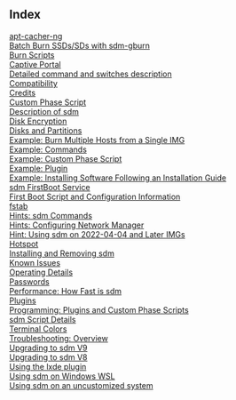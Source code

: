 <h2>Index</h2>

<a href="apt-Cacher-NG.md">apt-cacher-ng</a>
<br><a href="BatchBurn-SSD-SDs-with-sdm-gburn.md">Batch Burn SSDs/SDs with sdm-gburn</a>
<br><a href="Burn-Scripts.md">Burn Scripts</a>
<br><a href="Captive-Portal.md">Captive Portal</a>
<br><a href="Command-Details.md">Detailed command and switches description</a>
<br><a href="Compatibility.md">Compatibility</a>
<br><a href="Credits.md">Credits</a>
<br><a href="Custom-Phase-Script.md">Custom Phase Script</a>
<br><a href="Description.md">Description of sdm</a>
<br><a href="Disk-Encryption.md">Disk Encryption</a>
<br><a href="Disks-Partitions.md">Disks and Partitions</a>
<br><a href="Example-Burn-Multiple-Hosts-From-Single-IMG.md">Example: Burn Multiple Hosts from a Single IMG</a>
<br><a href="Example-Commands.md">Example: Commands</a>
<br><a href="Example-Custom-Phase-Script.md">Example: Custom Phase Script</a>
<br><a href="Example-Plugin.md">Example: Plugin</a>
<br><a href="Example-SW-Installer.md">Example: Installing Software Following an Installation Guide</a>
<br><a href="First-Boot-Service.md">sdm FirstBoot Service</a>
<br><a href="First-Boot-Scripts-and-Configurations.md">First Boot Script and Configuration Information</a>
<br><a href="fstab.md">fstab</a>
<br><a href="Hints-Commands.md">Hints: sdm Commands</a>
<br><a href="Hints-NetworkManager.md">Hints: Configuring Network Manager</a>
<br><a href="Hint-Using-sdm-on-2022-04-04-and-later-images.md">Hint: Using sdm on 2022-04-04 and Later IMGs</a>
<br><a href="Hotspot.md">Hotspot</a>
<br><a href="Detailed-Installation-Guide.md">Installing and Removing sdm</a>
<br><a href="Known-Issues.md">Known Issues</a>
<br><a href="Operating-Details.md">Operating Details</a>
<br><a href="Passwords.md">Passwords</a>
<br><a href="Performance-How-Fast-is-sdm.md">Performance: How Fast is sdm</a>
<br><a href="Plugins.md">Plugins</a>
<br><a href="Programming-Plugins-and-Custom-Phase-Scripts.md">Programming: Plugins and Custom Phase Scripts</a>
<br><a href="Script-Details.md">sdm Script Details</a>
<br><a href="Terminal-Colors.md">Terminal Colors</a>
<br><a href="Troubleshooting.md">Troubleshooting: Overview</a>
<br><a href="9Upgrade-Notes.md">Upgrading to sdm V9</a>
<br><a href="8Upgrade-Notes.md">Upgrading to sdm V8</a>
<br><a href="Using-LXDE-Config.md">Using the lxde plugin</a>
<br><a href="Using-sdm-on-Windows-WSL.md">Using sdm on Windows WSL</a>
<br><a href="Using-sdm-Plugins-on-uncustomized-system.md">Using sdm on an uncustomized system</a>
